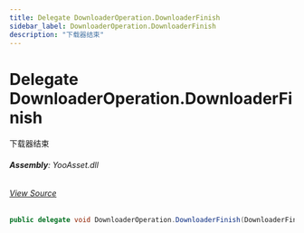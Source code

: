 ```yaml
---
title: Delegate DownloaderOperation.DownloaderFinish
sidebar_label: DownloaderOperation.DownloaderFinish
description: "下载器结束"
---
```

# Delegate DownloaderOperation.DownloaderFinish
下载器结束

###### **Assembly**: YooAsset.dll
###### [View Source](https://github.com/tuyoogame/YooAsset-Samples.git/blob/main/Assets/YooAsset/Runtime/ResourcePackage/Operation/DownloaderOperation.cs#L22)
```csharp title="Declaration"
public delegate void DownloaderOperation.DownloaderFinish(DownloaderFinishData data)
```
